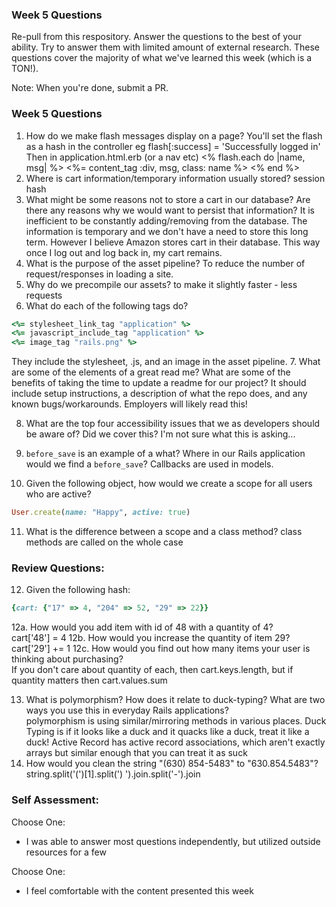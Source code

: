 ### Week 5 Questions

Re-pull from this respository. Answer the questions to the best of your ability. Try to answer them with limited amount of external research. These questions cover the majority of what we've learned this week (which is a TON!).

Note: When you're done, submit a PR.

### Week 5 Questions
1. How do we make flash messages display on a page?
You'll set the flash as a hash in the controller eg flash[:success] = 'Successfully logged in'
Then in application.html.erb (or a nav etc)
<% flash.each do |name, msg| %>
<%= content_tag :div, msg, class: name %>
<% end %>
2. Where is cart information/temporary information usually stored?
session hash
3. What might be some reasons not to store a cart in our database? Are there any reasons why we would want to persist that information?
It is inefficient to be constantly adding/removing from the database. The information is temporary and we don't have a need to store this long term.
However I believe Amazon stores cart in their database. This way once I log out and log back in, my cart remains.
4. What is the purpose of the asset pipeline?
To reduce the number of request/responses in loading a site.
5. Why do we precompile our assets?
to make it slightly faster - less requests
6. What do each of the following tags do?

```ruby
<%= stylesheet_link_tag "application" %>
<%= javascript_include_tag "application" %>
<%= image_tag "rails.png" %>
```
They include the stylesheet, .js, and an image in the asset pipeline.
7. What are some of the elements of a great read me? What are some of the benefits of taking the time to update a readme for our project?
It should include setup instructions, a description of what the repo does, and any known bugs/workarounds. Employers will likely read this!

8. What are the top four accessibility issues that we as developers should be aware of?
Did we cover this? I'm not sure what this is asking...

9. `before_save` is an example of a what? Where in our Rails application would we find a `before_save`?
Callbacks are used in models.

10. Given the following object, how would we create a scope for all users who are active?

```ruby
User.create(name: "Happy", active: true)
```

11. What is the difference between a scope and a class method?
class methods are called on the whole case

### Review Questions:  
12. Given the following hash:  

```ruby
{cart: {"17" => 4, "204" => 52, "29" => 22}}
```

  12a. How would you add item with id of 48 with a quantity of 4?  
  cart['48'] = 4
  12b. How would you increase the quantity of item 29?  
  cart['29'] += 1
  12c. How would you find out how many items your user is thinking about purchasing?  
  If you don't care about quantity of each, then cart.keys.length, but if quantity matters then cart.values.sum

13. What is polymorphism? How does it relate to duck-typing? What are two ways you use this in everyday Rails applications?  
polymorphism is using similar/mirroring methods in various places. Duck Typing is if it looks like a duck and it quacks like a duck, treat it like a duck! Active Record has active record associations, which aren't exactly arrays but similar enough that you can treat it as suck
14. How would you clean the string "(630) 854-5483" to "630.854.5483"?  
string.split('(')[1].split(') ').join.split('-').join
### Self Assessment:
Choose One:
* I was able to answer most questions independently, but utilized outside resources for a few

Choose One:
* I feel comfortable with the content presented this week
